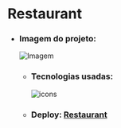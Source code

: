 # Restaurant

- ### Imagem do projeto:
    ![Imagem](https://kevenshtk.github.io/DevMedia/Modulo%204/projetos/restaurant/public/telaRestaurant.png)
    - ### Tecnologias usadas: 
        <img align="center" src="https://skillicons.dev/icons?i=react,sass" alt="icons"/>
    - ### Deploy: [Restaurant](https://restaurant-black-eight.vercel.app)
